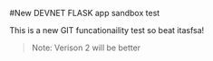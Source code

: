#New DEVNET FLASK app sandbox test

This is a new GIT funcationaility test so beat itasfsa!


> Note: Verison 2 will be better
